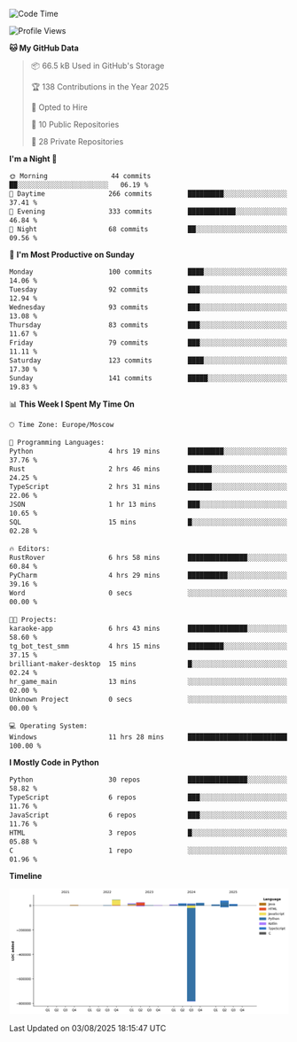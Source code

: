<!--START_SECTION:waka-->
![Code Time](http://img.shields.io/badge/Code%20Time-775%20hrs%2051%20mins-blue)

![Profile Views](http://img.shields.io/badge/Profile%20Views-0-blue)

**🐱 My GitHub Data** 

> 📦 66.5 kB Used in GitHub's Storage 
 > 
> 🏆 138 Contributions in the Year 2025
 > 
> 💼 Opted to Hire
 > 
> 📜 10 Public Repositories 
 > 
> 🔑 28 Private Repositories 
 > 
**I'm a Night 🦉** 

```text
🌞 Morning                44 commits          ██░░░░░░░░░░░░░░░░░░░░░░░   06.19 % 
🌆 Daytime                266 commits         █████████░░░░░░░░░░░░░░░░   37.41 % 
🌃 Evening                333 commits         ████████████░░░░░░░░░░░░░   46.84 % 
🌙 Night                  68 commits          ██░░░░░░░░░░░░░░░░░░░░░░░   09.56 % 
```
📅 **I'm Most Productive on Sunday** 

```text
Monday                   100 commits         ████░░░░░░░░░░░░░░░░░░░░░   14.06 % 
Tuesday                  92 commits          ███░░░░░░░░░░░░░░░░░░░░░░   12.94 % 
Wednesday                93 commits          ███░░░░░░░░░░░░░░░░░░░░░░   13.08 % 
Thursday                 83 commits          ███░░░░░░░░░░░░░░░░░░░░░░   11.67 % 
Friday                   79 commits          ███░░░░░░░░░░░░░░░░░░░░░░   11.11 % 
Saturday                 123 commits         ████░░░░░░░░░░░░░░░░░░░░░   17.30 % 
Sunday                   141 commits         █████░░░░░░░░░░░░░░░░░░░░   19.83 % 
```


📊 **This Week I Spent My Time On** 

```text
🕑︎ Time Zone: Europe/Moscow

💬 Programming Languages: 
Python                   4 hrs 19 mins       █████████░░░░░░░░░░░░░░░░   37.76 % 
Rust                     2 hrs 46 mins       ██████░░░░░░░░░░░░░░░░░░░   24.25 % 
TypeScript               2 hrs 31 mins       ██████░░░░░░░░░░░░░░░░░░░   22.06 % 
JSON                     1 hr 13 mins        ███░░░░░░░░░░░░░░░░░░░░░░   10.65 % 
SQL                      15 mins             █░░░░░░░░░░░░░░░░░░░░░░░░   02.28 % 

🔥 Editors: 
RustRover                6 hrs 58 mins       ███████████████░░░░░░░░░░   60.84 % 
PyCharm                  4 hrs 29 mins       ██████████░░░░░░░░░░░░░░░   39.16 % 
Word                     0 secs              ░░░░░░░░░░░░░░░░░░░░░░░░░   00.00 % 

🐱‍💻 Projects: 
karaoke-app              6 hrs 43 mins       ███████████████░░░░░░░░░░   58.60 % 
tg_bot_test_smm          4 hrs 15 mins       █████████░░░░░░░░░░░░░░░░   37.15 % 
brilliant-maker-desktop  15 mins             █░░░░░░░░░░░░░░░░░░░░░░░░   02.24 % 
hr_game_main             13 mins             ░░░░░░░░░░░░░░░░░░░░░░░░░   02.00 % 
Unknown Project          0 secs              ░░░░░░░░░░░░░░░░░░░░░░░░░   00.00 % 

💻 Operating System: 
Windows                  11 hrs 28 mins      █████████████████████████   100.00 % 
```

**I Mostly Code in Python** 

```text
Python                   30 repos            ███████████████░░░░░░░░░░   58.82 % 
TypeScript               6 repos             ███░░░░░░░░░░░░░░░░░░░░░░   11.76 % 
JavaScript               6 repos             ███░░░░░░░░░░░░░░░░░░░░░░   11.76 % 
HTML                     3 repos             █░░░░░░░░░░░░░░░░░░░░░░░░   05.88 % 
C                        1 repo              ░░░░░░░░░░░░░░░░░░░░░░░░░   01.96 % 
```



**Timeline**

![Lines of Code chart](https://raw.githubusercontent.com/adlemx/adlemx/main/assets/bar_graph.png)


 Last Updated on 03/08/2025 18:15:47 UTC
<!--END_SECTION:waka-->
